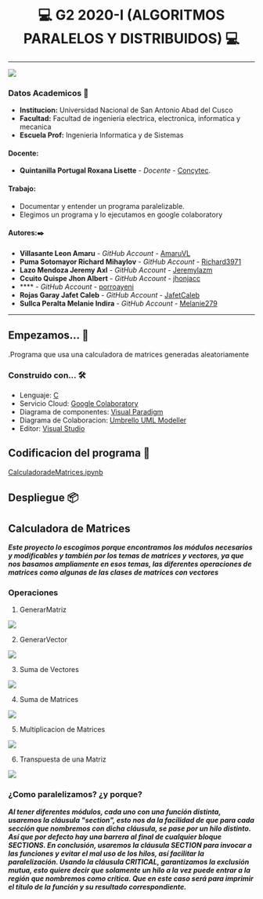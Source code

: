 
# **<center> 💻 G2 2020-I (ALGORITMOS PARALELOS Y DISTRIBUIDOS) 💻 </center>**

---

![](https://upload.wikimedia.org/wikipedia/commons/thumb/c/ce/Unsaac.png/195px-Unsaac.png)
### Datos Academicos 📖

- **Institucion:** Universidad Nacional de San Antonio Abad del Cusco
- **Facultad:** Facultad de ingenieria electrica, electronica, informatica y mecanica
- **Escuela Prof:** Ingenieria Informatica y de Sistemas

#### Docente:
- **Quintanilla Portugal Roxana Lisette** - _Docente_ - [Concytec](http://directorio.concytec.gob.pe/appDirectorioCTI/VerDatosInvestigador.do?id_investigador=40930).

#### Trabajo:

- Documentar y entender un programa paralelizable.
- Elegimos un programa y lo ejecutamos en google colaboratory

#### Autores:✒️

- **Villasante Leon Amaru** - _GitHub Account_ - [AmaruVL](https://github.com/AmaruVL)
- **Puma Sotomayor Richard Mihaylov** - _GitHub Account_ - [Richard3971](https://github.com/Richard3971)
- **Lazo Mendoza Jeremy Axl** - _GitHub Account_ - [Jeremylazm](https://github.com/Jeremylazm)
- **Ccuito Quispe Jhon Albert** - _GitHub Account_ - [jhonjacc](https://github.com/jhonjacc)
- **** - _GitHub Account_ - [porroayeni](https://github.com/porroayeni)
- **Rojas Garay Jafet Caleb** - _GitHub Account_ - [JafetCaleb](https://github.com/JafetCaleb)
- **Sullca Peralta Melanie Indira** - _GitHub Account_ - [Melanie279](https://github.com/Melanie279)

---
## Empezamos... 🚀

.Programa que usa una calculadora de matrices generadas aleatoriamente 

### Construido con... 🛠️

- Lenguaje: [C](http://www.mingw.org/)
- Servicio Cloud: [Google Colaboratory](https://colab.research.google.com/notebooks/intro.ipynb)
- Diagrama de componentes: [Visual Paradigm](https://www.visual-paradigm.com/)
- Diagrama de Colaboracion: [ Umbrello UML Modeller](https://umbrello.kde.org/)
- Editor: [Visual Studio](https://visualstudio.microsoft.com/es/)

## Codificacion del programa 📄

[CalculadoradeMatrices.ipynb](https://colab.research.google.com/drive/1D75yNgQs7jukbadasxYqxQCiyrYNkSsM)

## Despliegue 📦


## Calculadora de Matrices
***Este proyecto lo escogimos porque encontramos los módulos necesarios y modificables y también por los temas de matrices y vectores, ya que nos basamos ampliamente en esos temas, las diferentes operaciones de matrices como algunas de las clases de matrices con vectores***
### Operaciones
1. GenerarMatriz


![](https://wikimedia.org/api/rest_v1/media/math/render/svg/6222e9f1577287b35d8c10bdb1a8018dcb46a934)

2. GenerarVector

![](https://wikimedia.org/api/rest_v1/media/math/render/svg/1d3e746ed932973918d7db5847ae3ea8c0071396)

3. Suma de Vectores


![](https://wikimedia.org/api/rest_v1/media/math/render/svg/085adea1c46361c73113e7ed098471dfe3ff3e51)

4. Suma de Matrices


![](http://recursostic.educacion.es/descartes/web/materiales_didacticos/matrices/imagenes/matriz4.png)


5. Multiplicacion de Matrices


![](https://www.jc-mouse.net/wp-content/uploads/2018/07/matriz_kotlin.gif)

6. Transpuesta de una Matriz



![](https://cdn-images-1.medium.com/freeze/max/1000/1*4upDn3ViMJXr3dGov8JP1Q.png?q=20)


### ¿Como paralelizamos? ¿y porque?
***Al tener diferentes módulos, cada uno con una función distinta, usaremos la cláusula "section", esto nos da la facilidad de que para cada sección que nombremos con dicha cláusula, se pase por un hilo distinto. Así que por defecto hay una barrera al final de cualquier bloque SECTIONS. En conclusión, usaremos la cláusula SECTION para invocar a las funciones y evitar el mal uso de los hilos, así facilitar la paralelización.
Usando la cláusula CRITICAL, garantizamos la exclusión mutua, esto quiere decir que solamente un hilo a la vez puede entrar a la región que nombremos como crítica. Que en este caso será para imprimir el título de la función y su resultado correspondiente.***
